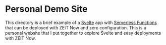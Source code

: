 # Personal Demo Site

This directory is a brief example of a [Svelte](https://svelte.dev/) app with [Serverless Functions](https://zeit.co/docs/v2/serverless-functions/introduction) that can be deployed with ZEIT Now and zero configuration. This is a personal website that I put together to explore Svelte and easy deployments with ZEIT Now.
